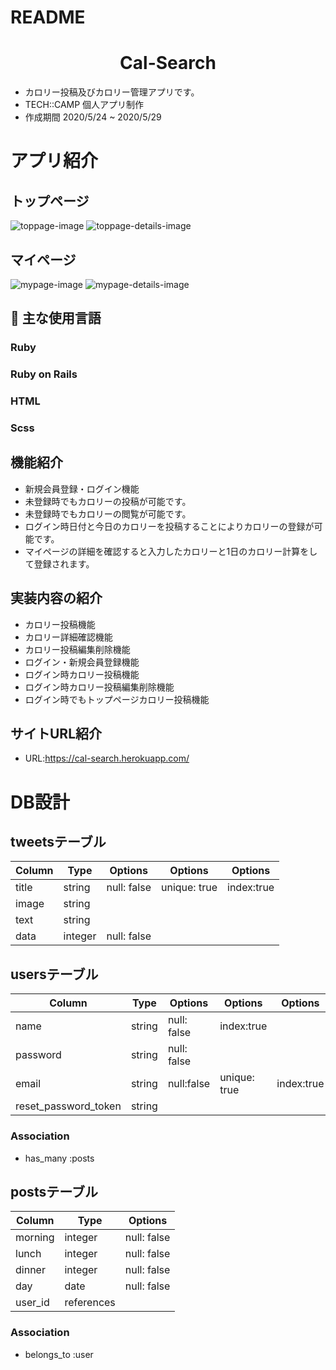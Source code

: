 # README
<h1 align="center">Cal-Search</h1>

- カロリー投稿及びカロリー管理アプリです。
- TECH::CAMP 個人アプリ制作
- 作成期間 2020/5/24 ~ 2020/5/29

# アプリ紹介
## トップページ
![toppage-image](https://user-images.githubusercontent.com/64839248/85937509-26028900-b93f-11ea-83aa-6c89c9adffe1.png)
![toppage-details-image](https://user-images.githubusercontent.com/64839248/85938122-10905d80-b945-11ea-945b-40563c500817.png)
## マイページ
![mypage-image](https://user-images.githubusercontent.com/64839248/85937576-bb058200-b93f-11ea-8bc7-6e78d8d07df0.png)
![mypage-details-image](https://user-images.githubusercontent.com/64839248/85938143-49c8cd80-b945-11ea-88ee-3e9e0a45979e.png)

## :paperclip: 主な使用言語
### Ruby
### Ruby on Rails
### HTML
### Scss

## 機能紹介
- 新規会員登録・ログイン機能
- 未登録時でもカロリーの投稿が可能です。
- 未登録時でもカロリーの閲覧が可能です。
- ログイン時日付と今日のカロリーを投稿することによりカロリーの登録が可能です。
- マイページの詳細を確認すると入力したカロリーと1日のカロリー計算をして登録されます。 

## 実装内容の紹介
- カロリー投稿機能
- カロリー詳細確認機能
- カロリー投稿編集削除機能
- ログイン・新規会員登録機能
- ログイン時カロリー投稿機能
- ログイン時カロリー投稿編集削除機能
- ログイン時でもトップページカロリー投稿機能

## サイトURL紹介
- URL:https://cal-search.herokuapp.com/

# DB設計

## tweetsテーブル

|Column|Type|Options|Options|Options|
|------|----|-------|-------|-------|
|title|string|null: false|unique: true|index:true|
|image|string|
|text|string|
|data|integer|null: false|

## usersテーブル

|Column|Type|Options|Options|Options|
|------|----|-------|-------|-------|
|name|string|null: false|index:true|
|password|string|null: false|
|email|string|null:false|unique: true|index:true|
|reset_password_token|string|

### Association
- has_many :posts

## postsテーブル

|Column|Type|Options|
|------|----|-------|
|morning|integer|null: false|
|lunch|integer|null: false|
|dinner|integer|null: false|
|day|date|null: false|
|user_id|references|

### Association
- belongs_to :user